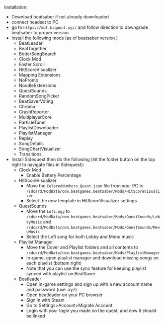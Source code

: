 Installation:
- Download beatsaber if not already downloaded
- connect headset to PC
- go to `https://mbf.bsquest.xyz/` and follow direction to downgrade beatsaber to proper version
- Install the following mods (as of beatsaber version )
	- BeatLeader
	- BeatTogether
	- BetterSongSearch
	- Clock Mod
	- Faster Scroll
	- HitScoreVisualizer
	- Mapping Extensions
	- NoPromo
	- NoodleExtensions
	- QuestSounds
	- RandomSongPicker
	- BeatSaverVoting
	- Chroma
	- CrashReporter
	- MultiplayerCore
	- ParticleTuner
	- PlaylistDownloader
	- PlaylistManager
	- Replay
	- SongDetails
	- SongChartVisualizer
	- Transitions
- Install Sidequest then do the following (hit the folder button on the top right to navigate files in Sidequest):
	- Clock Mod
		- Enable Battery Percentage
	- HitScoreVisualizer
		- Move the `ColoredNumbers_Quest.json` file from your PC to `/sdcard/ModData/com.beatgames.beatsaber/Mods/HitScoreVisualizer`
		- Select the new template in HitScoreVisualizer settings
	- QuestSounds
		- Move the `Lofi.ogg` to `/sdcard/ModData/com.beatgames.beatsaber/Mods/QuestSounds/LobbyMusic` and `/sdcard/ModData/com.beatgames.beatsaber/Mods/QuestSounds/MenuMusic`
		- Select the Lofi song for both Lobby and Menu music
	- Playlist Manager
		- Move the Cover and Playlist folders and all contents to `/sdcard/ModData/com.beatgames.beatsaber/Mods/PlaylistManager`
		- In-game, open playlist manager and download missing songs on each playlist (bottom right)
		- Note that you can use the sync feature for keeping playlist synced with playlist on BeatSaver
	- Beatleader
		- Open in-game settings and sign up with a new account name and password (use .xyz)
		- Open beatleader on your PC browser
		- Sign in with Steam
		- Go to Settings>Account>Migrate Account
		- Login with your login you made on the quest, and now it should be linked